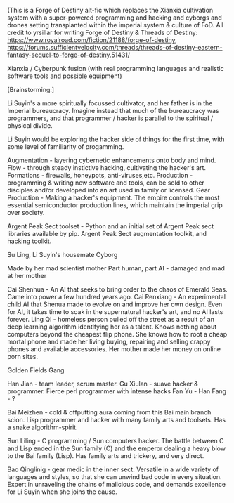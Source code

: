 (This is a Forge of Destiny alt-fic which replaces the Xianxia cultivation system with a super-powered programming and hacking and cyborgs and drones setting transplanted within the imperial system & culture of FoD. All credit to yrsillar for writing Forge of Destiny & Threads of Destiny: https://www.royalroad.com/fiction/21188/forge-of-destiny,  https://forums.sufficientvelocity.com/threads/threads-of-destiny-eastern-fantasy-sequel-to-forge-of-destiny.51431/

Xianxia / Cyberpunk fusion (with real programming languages and realistic software tools and possible equipment)

[Brainstorming:]

Li Suyin's a more spiritually focussed cultivator, and her father is in the Imperial bureaucracy. Imagine instead that much of the bureaucracy was programmers, and that programmer / hacker is parallel to the spiritual / physical divide.

Li Suyin would be exploring the hacker side of things for the first time, with some level of familiarity of progamming.

Augmentation - layering cybernetic enhancements onto body and mind.
Flow - through steady instictive hacking, cultivating the hacker's art.
Formations - firewalls, honeypots, anti-viruses,etc.
Production - programming & writing new software and tools, can be sold to other disciples and/or developed into an art used in family or licensed.
Gear Production - Making a hacker's equipment. The empire controls the most essential semiconductor production lines, which maintain the imperial grip over society.

Argent Peak Sect toolset - Python and an initial set of Argent Peak sect libraries available by pip. Argent Peak Sect augmentation toolkit, and hacking toolkit. 

Su Ling, Li Suyin's housemate
Cyborg

Made by her mad scientist mother
Part human, part AI - damaged and mad at her mother


Cai Shenhua - An AI that seeks to bring order to the chaos of Emerald Seas. Came into power a few hundred years ago.
Cai Renxiang - An experimental child AI that Shenua made to evolve on and improve her own design. Even for AI, it takes time to soak in the supernatural hacker's art, and no AI lasts forever.
Ling Qi - homeless person pulled off the street as a result of an deep learning algorithm identifying her as a talent. Knows nothing about computers beyond the cheapest flip phone. She knows how to root a cheap mortal phone and made her living buying, repairing and selling crappy phones and available accessories. Her mother made her money on online porn sites.


Golden Fields Gang

Han Jian - team leader, scrum master.
Gu Xiulan - suave hacker & programmer. Fierce perl programmer with intense hacks
Fan Yu -
Han Fang - ?

Bai Meizhen - cold & offputting aura coming from this Bai main branch scion. Lisp programmer and hacker with many family arts and toolsets. Has a snake algorithm-spirit.

Sun Liling - C programming / Sun computers hacker. The battle between C and Lisp ended in the Sun family (C) and the emperor dealing a heavy blow to the Bai family (Lisp). Has family arts and trickery, and very direct.

Bao Qinglinig - gear medic in the inner sect. Versatile in a wide variety of languages and styles, so that she can unwind bad code in every situation. Expert in unraveling the chains of malicious code, and demands excellence for Li Suyin when she joins the cause.

